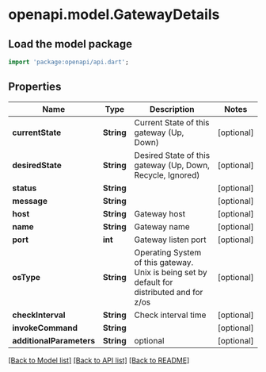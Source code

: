 # openapi.model.GatewayDetails

## Load the model package
```dart
import 'package:openapi/api.dart';
```

## Properties
Name | Type | Description | Notes
------------ | ------------- | ------------- | -------------
**currentState** | **String** | Current State of this gateway (Up, Down) | [optional] 
**desiredState** | **String** | Desired State of this gateway (Up, Down, Recycle, Ignored) | [optional] 
**status** | **String** |  | [optional] 
**message** | **String** |  | [optional] 
**host** | **String** | Gateway host | [optional] 
**name** | **String** | Gateway name | [optional] 
**port** | **int** | Gateway listen port | [optional] 
**osType** | **String** | Operating System of this gateway. Unix is being set by default for distributed and for z/os | [optional] 
**checkInterval** | **String** | Check interval time | [optional] 
**invokeCommand** | **String** |  | [optional] 
**additionalParameters** | **String** | optional | [optional] 

[[Back to Model list]](../README.md#documentation-for-models) [[Back to API list]](../README.md#documentation-for-api-endpoints) [[Back to README]](../README.md)


